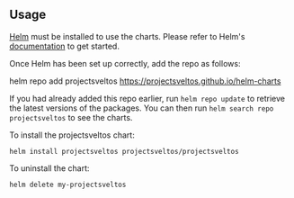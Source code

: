 ## Usage

[Helm](https://helm.sh) must be installed to use the charts.  Please refer to
Helm's [documentation](https://helm.sh/docs) to get started.

Once Helm has been set up correctly, add the repo as follows:

  helm repo add projectsveltos https://projectsveltos.github.io/helm-charts

If you had already added this repo earlier, run `helm repo update` to retrieve
the latest versions of the packages.  You can then run `helm search repo
projectsveltos` to see the charts.

To install the projectsveltos chart:

    helm install projectsveltos projectsveltos/projectsveltos

To uninstall the chart:

    helm delete my-projectsveltos
